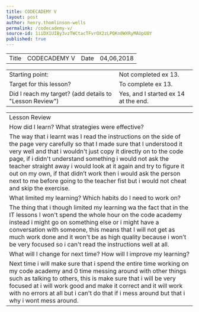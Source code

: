 ```yaml
---
title: CODECADEMY V
layout: post
author: henry.thomlinson-wells
permalink: /codecademy-v/
source-id: 1iiDX1UIBy3vzTWCtacTFvrOX2zLPQKn0WXRyMAUpU8Y
published: true
---
```

<table>
  <tr>
    <td>Title</td>
    <td>CODECADEMY V</td>
    <td>Date</td>
    <td>04,06,2018</td>
  </tr>
</table>


<table>
  <tr>
    <td>Starting point:</td>
    <td>Not completed ex 13.</td>
  </tr>
  <tr>
    <td>Target for this lesson?</td>
    <td>To complete ex 13.</td>
  </tr>
  <tr>
    <td>Did I reach my target? 
(add details to "Lesson Review")</td>
    <td> Yes, and I started ex 14 at the end.</td>
  </tr>
</table>


<table>
  <tr>
    <td>Lesson Review</td>
  </tr>
  <tr>
    <td>How did I learn? What strategies were effective? </td>
  </tr>
  <tr>
    <td> The way that i learnt was I read the instructions on the side of the page very carefully so that I made sure that I understood it very well and that i wouldn't just copy it directly on to the code page, if i didn't understand something i would not ask the teacher straight away i would look at it again and try to figure it out on my own, if that didn’t work then i would ask the person next to me before going to the teacher fist but i would not cheat and skip the exercise.</td>
  </tr>
  <tr>
    <td>What limited my learning? Which habits do I need to work on? </td>
  </tr>
  <tr>
    <td>The thing that i though limited my learning wa the fact that in the IT lessons I won't spend the whole hour on the code academy instead i might go on something else or i might have a conversation with someone, this means that I will not get as much work done and it won't be as high quality because i won’t be very focused so i can't read the instructions well at all.</td>
  </tr>
  <tr>
    <td>What will I change for next time? How will I improve my learning?</td>
  </tr>
  <tr>
    <td>Next time i will make sure that i spend the entire time working on my code academy and 0 time messing around with other things such as talking to others, this is make sure that i will be very focused at i will work good and make it correct and it will work with no errors at all but i can't do that if i mess around but that i why i wont mess around.</td>
  </tr>
</table>


